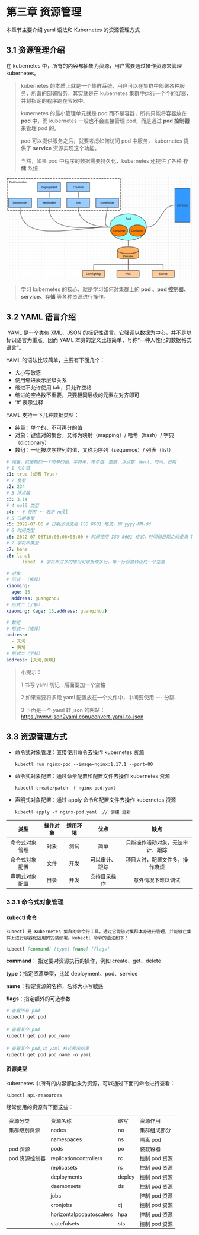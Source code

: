 # 第三章 资源管理

本章节主要介绍 yaml 语法和 Kubernetes 的资源管理方式

## 3.1 资源管理介绍

在 kubernetes 中，所有的内容都抽象为资源，用户需要通过操作资源来管理 kubernetes。

> kubernetes 的本质上就是一个集群系统，用户可以在集群中部署各种服务，所谓的部署服务，其实就是在 kubernetes 集群中运行一个个的容器，并将指定的程序跑在容器中。
>
> kunernetes 的最小管理单元就是 pod 而不是容器，所有只能将容器放在 **pod** 中，而 kubernetes 一般也不会直接管理 pod，而是通过 **pod 控制器**来管理 pod 的。
>
> pod 可以提供服务之后，就要考虑如何访问 pod 中服务， kubernetes 提供了 **service** 资源实现这个功能。
>
> 当然，如果 pod 中程序的数据需要持久化，kubernetes 还提供了各种 **存储** 系统

![](./chapter3/chapter3-1.png)

> 学习 kubernetes 的核心，就是学习如何对集群上的 **pod 、pod 控制器、service、存储** 等各种资源进行操作。



## 3.2 YAML 语言介绍

​	YAML 是一个类似 XML、JSON 的标记性语言。它强调以数据为中心，并不是以标识语言为重点。因而 YAML 本身的定义比较简单，号称“一种人性化的数据格式语言”。

YAML 的语法比较简单，主要有下面几个：

* 大小写敏感
* 使用缩进表示层级关系
* 缩进不允许使用 tab，只允许空格
* 缩进的空格数不重要，只要相同层级的元素左对齐即可
* ‘#’ 表示注释

YAML 支持一下几种数据类型：

* 纯量：单个的、不可再分的值
* 对象：键值对的集合，又称为映射（mapping）/ 哈希（hash）/ 字典（dictionary）
* 数组：一组按次序排列的值，又称为序列（sequence）/ 列表（list）

```yaml
# 纯量，就是指的一个简单的值，字符串、布尔值、整数、浮点数、Null、时间、日期
# 1 布尔值
c1: true (或者 True)
# 2 整型
c2: 234
# 3 浮点数
c3: 3.14
# 4 null 类型
c4: ~ # 使用 ～ 表示 null
# 5 日期类型
c5: 2022-07-06 # 日期必须使用 ISO 8601 格式，即 yyyy-MM-dd
# 6 时间类型
c6: 2022-07-06T16:06:06+08:00 # 时间使用 ISO 8601 格式，时间和日期之间使用 T 连接，最后使用 + 代表时区
# 7 字符串类型
c7: haha
c8: line1
	  line2  # 字符串过多的情况可以拆成多行，每一行会被转化成一个空格
```

```yaml
# 对象
# 形式一（推荐）
xiaoming:
  age: 15
  address: guangzhou
# 形式二（了解）
xiaoming: {age: 15,address: guangzhou}
```

```yaml
# 数组
# 形式一（推荐）
address:
  - 天河
  - 黄埔
# 形式二（了解）
address: [天河,黄埔]
```

> 小提示：
>
> 1 书写 yaml 切记 : 后面要加一个空格
>
> 2 如果需要将多段 yaml 配置放在一个文件中，中间要使用 --- 分隔
>
> 3 下面是一个 yaml 转 json 的网站：https://www.json2yaml.com/convert-yaml-to-json



## 3.3 资源管理方式

* 命令式对象管理：直接使用命令去操作 kubernetes 资源

  ```shell
  kubectl run nginx-pod --image=nginx:1.17.1 --port=80
  ```

* 命令式对象配置：通过命令配置和配置文件去操作 kubernetes 资源

  ```
  kubectl create/patch -f nginx-pod.yaml
  ```

* 声明式对象配置：通过 apply 命令和配置文件去操作 kubernetes 资源

  ```
  kubectl apply -f nginx-pod.yaml  // 创建 更新
  ```

|      类型      | 操作对象 | 适用环境 |      优点      |               缺点               |
| :------------: | :------: | :------: | :------------: | :------------------------------: |
| 命令式对象管理 |   对象   |   测试   |      简单      | 只能操作活动对象，无法审计、跟踪 |
| 命令式对象配置 |   文件   |   开发   | 可以审计、跟踪 |  项目大时，配置文件多，操作麻烦  |
| 声明式对象配置 |   目录   |   开发   |  支持目录操作  |        意外情况下难以调试        |

### 3.3.1 命令式对象管理

#### kubectl 命令

 	kubectl 是 Kubernetes 集群的命令行工具，通过它能够对集群本身进行管理，并能够在集群上进行容器化应用的安装部署。kubectl 命令的语法如下：

```md
kubectl [command] [type] [name] [flags]
```

**command**： 指定要对资源执行的操作，例如 create、get、delete

**type**：指定资源类型，比如 deployment、pod、service

**name**：指定资源的名称，名称大小写敏感

**flags**：指定额外的可选参数

```powershell
# 查看所有 pod
kubectl get pod

# 查看某个 pod
kubectl get pod pod_name

# 查看某个 pod,以 yaml 格式展示结果
kubectl get pod pod_name -o yaml
```

#### 资源类型

kubernetes 中所有的内容都抽象为资源，可以通过下面的命令进行查看：

```powershell
kubectl api-resources
```

经常使用的资源有下面这些：

<table><tr><td>资源分类</td><td>资源名称</td><td>缩写</td><td>资源作用</td></tr><tr><td>集群级别资源</td><td>nodes</td><td>no</td><td>集群组成部分</td></tr><tr><td></td><td>namespaces</td><td>ns</td><td>隔离 pod</td></tr><tr><td>pod 资源</td><td>pods</td><td>po</td><td>装载容器</td></tr><tr><td>pod 资源控制器</td><td>replicationcontrollers</td><td>rc</td><td>控制 pod 资源</td></tr><tr><td></td><td>replicasets</td><td>rs</td><td>控制 pod 资源</td></tr><tr><td></td><td>deployments</td><td>deploy</td><td>控制 pod 资源</td></tr><tr><td></td><td>daemonsets</td><td>ds</td><td>控制 pod 资源</td></tr><tr><td></td><td>jobs</td><td></td><td>控制 pod 资源</td></tr><tr><td></td><td>cronjobs</td><td>cj</td><td>控制 pod 资源</td></tr><tr><td></td><td>horizontalpodautoscalers</td><td>hpa</td><td>控制 pod 资源</td></tr><tr><td></td><td>statefulsets</td><td>sts</td><td>控制 pod 资源</td></tr></table>
